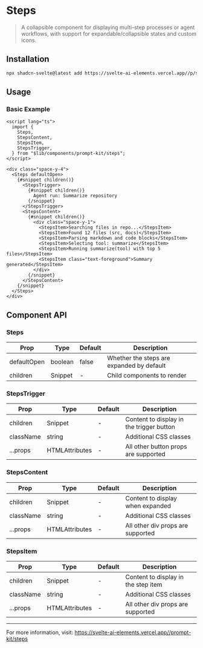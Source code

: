 # Steps

> A collapsible component for displaying multi-step processes or agent workflows, with support for expandable/collapsible states and custom icons.

## Installation

```bash
npx shadcn-svelte@latest add https://svelte-ai-elements.vercel.app//p/steps.json
```

## Usage

### Basic Example

```svelte
<script lang="ts">
  import {
    Steps,
    StepsContent,
    StepsItem,
    StepsTrigger,
  } from "$lib/components/prompt-kit/steps";
</script>

<div class="space-y-4">
  <Steps defaultOpen>
    {#snippet children()}
      <StepsTrigger>
        {#snippet children()}
          Agent run: Summarize repository
        {/snippet}
      </StepsTrigger>
      <StepsContent>
        {#snippet children()}
          <div class="space-y-1">
            <StepsItem>Searching files in repo...</StepsItem>
            <StepsItem>Found 12 files (src, docs)</StepsItem>
            <StepsItem>Parsing markdown and code blocks</StepsItem>
            <StepsItem>Selecting tool: summarize</StepsItem>
            <StepsItem>Running summarize(tool) with top 5 files</StepsItem>
            <StepsItem class="text-foreground">Summary generated</StepsItem>
          </div>
        {/snippet}
      </StepsContent>
    {/snippet}
  </Steps>
</div>
```

## Component API

### Steps

| Prop        | Type    | Default | Description                               |
| ----------- | ------- | ------- | ----------------------------------------- |
| defaultOpen | boolean | false   | Whether the steps are expanded by default |
| children    | Snippet | -       | Child components to render                |

### StepsTrigger

| Prop      | Type                              | Default | Description                              |
| --------- | --------------------------------- | ------- | ---------------------------------------- |
| children  | Snippet                           | -       | Content to display in the trigger button |
| className | string                            | -       | Additional CSS classes                   |
| ...props  | HTMLAttributes<HTMLButtonElement> | -       | All other button props are supported     |

### StepsContent

| Prop      | Type                           | Default | Description                       |
| --------- | ------------------------------ | ------- | --------------------------------- |
| children  | Snippet                        | -       | Content to display when expanded  |
| className | string                         | -       | Additional CSS classes            |
| ...props  | HTMLAttributes<HTMLDivElement> | -       | All other div props are supported |

### StepsItem

| Prop      | Type                           | Default | Description                         |
| --------- | ------------------------------ | ------- | ----------------------------------- |
| children  | Snippet                        | -       | Content to display in the step item |
| className | string                         | -       | Additional CSS classes              |
| ...props  | HTMLAttributes<HTMLDivElement> | -       | All other div props are supported   |

---

For more information, visit: https://svelte-ai-elements.vercel.app//prompt-kit/steps
